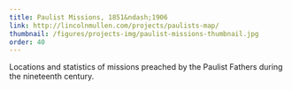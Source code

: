 ```yaml
---
title: Paulist Missions, 1851&ndash;1906
link: http://lincolnmullen.com/projects/paulists-map/
thumbnail: /figures/projects-img/paulist-missions-thumbnail.jpg
order: 40
---
```


Locations and statistics of missions preached by the Paulist Fathers during the nineteenth century.


